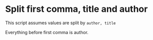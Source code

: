 # Split first comma, title and author

This script assumes values are split by `author, title`

Everything before first comma is author.
